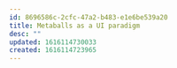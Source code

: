 ```yaml
---
id: 8696586c-2cfc-47a2-b483-e1e6be539a20
title: Metaballs as a UI paradigm
desc: ""
updated: 1616114730033
created: 1616114723965
---
```

